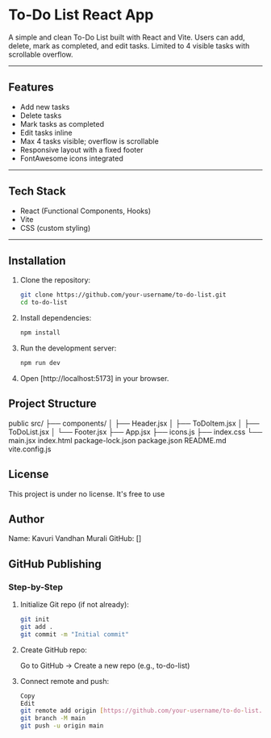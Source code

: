# To-Do List React App

A simple and clean To-Do List built with React and Vite. Users can add, delete, mark as completed, and edit tasks. Limited to 4 visible tasks with scrollable overflow.

---

## Features

- Add new tasks
- Delete tasks
- Mark tasks as completed
- Edit tasks inline
- Max 4 tasks visible; overflow is scrollable
- Responsive layout with a fixed footer
- FontAwesome icons integrated

---

## Tech Stack

- React (Functional Components, Hooks)
- Vite
- CSS (custom styling)

---

## Installation

1. Clone the repository:

    ```bash
    git clone https://github.com/your-username/to-do-list.git
    cd to-do-list
    ```

2. Install dependencies:

    ```bash
    npm install
    ```

3. Run the development server:

    ```bash
    npm run dev
    ```

4. Open [http://localhost:5173] in your browser.

## Project Structure

public
src/
├── components/
│   ├── Header.jsx
│   ├── ToDoItem.jsx
│   ├── ToDoList.jsx
│   └── Footer.jsx
├── App.jsx
├── icons.js
├── index.css
└── main.jsx
index.html
package-lock.json
package.json
README.md
vite.config.js

## License

This project is under no license. It's free to use

## Author

Name: Kavuri Vandhan Murali
GitHub: []

## GitHub Publishing

### Step-by-Step

1. Initialize Git repo (if not already):

    ```bash
    git init
    git add .
    git commit -m "Initial commit"
    ```

2. Create GitHub repo:

    Go to GitHub → Create a new repo
    (e.g., to-do-list)

3. Connect remote and push:

    ```bash
    Copy
    Edit
    git remote add origin [https://github.com/your-username/to-do-list.git]
    git branch -M main
    git push -u origin main
    ```
